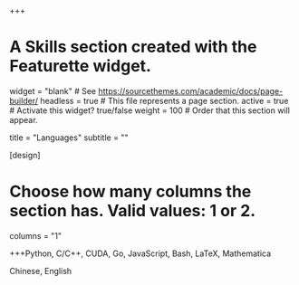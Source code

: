 +++

# A Skills section created with the Featurette widget.

widget = "blank" # See https://sourcethemes.com/academic/docs/page-builder/
headless = true # This file represents a page section.
active = true # Activate this widget? true/false
weight = 100 # Order that this section will appear.

title = "Languages"
subtitle = ""

[design]

# Choose how many columns the section has. Valid values: 1 or 2.

columns = "1"

+++Python, C/C++, CUDA, Go, JavaScript, Bash, LaTeX, Mathematica

Chinese, English
